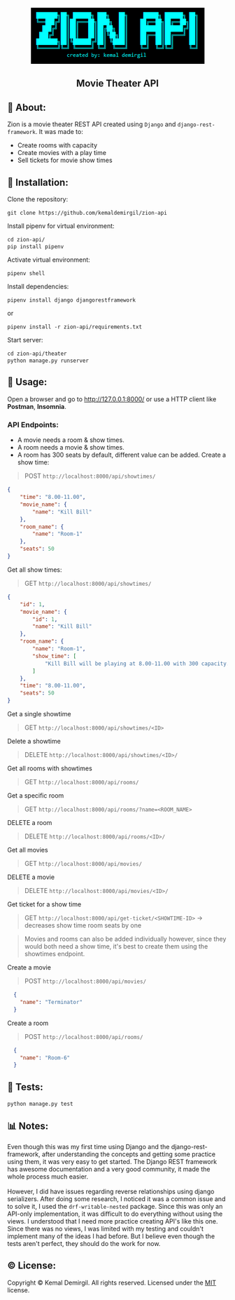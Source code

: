 <p align = "center"> <img src="./assets/zion-api.PNG"/> </p>

<h2 align = "center">Movie Theater API</h2>

## 💠 About:
Zion is a movie theater REST API created using `Django` and `django-rest-framework`.
It was made to:
- Create rooms with capacity
- Create movies with a play time
- Sell tickets for movie show times

## 🔧 Installation:
Clone the repository:
```
git clone https://github.com/kemaldemirgil/zion-api
```
Install pipenv for virtual environment:
```
cd zion-api/
pip install pipenv
```
Activate virtual environment:
```
pipenv shell
```
Install dependencies:
```
pipenv install django djangorestframework
```
or
```
pipenv install -r zion-api/requirements.txt
```
Start server:
```
cd zion-api/theater
python manage.py runserver
```

## 📜 Usage:
Open a browser and go to http://127.0.0.1:8000/ or use a HTTP client like **Postman**, **Insomnia**.
### API Endpoints:
- A movie needs a room & show times.
- A room needs a movie & show times.
- A room has 300 seats by default, different value can be added.
Create a show time:
> POST `http://localhost:8000/api/showtimes/`
```json
{
    "time": "8.00-11.00",
    "movie_name": {
        "name": "Kill Bill"
    },
    "room_name": {
        "name": "Room-1"
    },
    "seats": 50
}
```
Get all show times:
> GET `http://localhost:8000/api/showtimes/`
```json
{
    "id": 1,
    "movie_name": {
        "id": 1,
        "name": "Kill Bill"
    },
    "room_name": {
        "name": "Room-1",
        "show_time": [
            "Kill Bill will be playing at 8.00-11.00 with 300 capacity."
        ]
    },
    "time": "8.00-11.00",
    "seats": 50
}
```
Get a single showtime
> GET `http://localhost:8000/api/showtimes/<ID>`

Delete a showtime
> DELETE `http://localhost:8000/api/showtimes/<ID>/`

Get all rooms with showtimes
> GET `http://localhost:8000/api/rooms/`

Get a specific room
> GET `http://localhost:8000/api/rooms/?name=<ROOM_NAME>`

DELETE a room
> DELETE `http://localhost:8000/api/rooms/<ID>/`

Get all movies
> GET `http://localhost:8000/api/movies/`

DELETE a movie
> DELETE `http://localhost:8000/api/movies/<ID>/`

Get ticket for a show time
> GET `http://localhost:8000/api/get-ticket/<SHOWTIME-ID>` -> decreases show time room seats by one
  
> Movies and rooms can also be added individually however, since they would both need a show time, it's best to create them using the showtimes endpoint.

Create a movie
> POST `http://localhost:8000/api/movies/`
```json
  {
    "name": "Terminator"
  }
``` 
Create a room
> POST `http://localhost:8000/api/rooms/`
```json
  {
    "name": "Room-6"
  }
``` 

## 🧪 Tests:
```
python manage.py test
```

## 📊 Notes:
Even though this was my first time using Django and the django-rest-framework, after understanding the concepts and getting some practice using them, it was very easy to get started. The Django REST framework has awesome documentation and a very good community, it made the whole process much easier. \
\
However, I did have issues regarding reverse relationships using django serializers. After doing some research, I noticed it was a common issue and to solve it, I used the `drf-writable-nested` package. Since this was only an API-only implementation, it was difficult to do everything without using the views. I understood that I need more practice creating API's like this one. \
Since there was no views, I was limited with my testing and couldn't implement many of the ideas I had before. But I believe even though the tests aren't perfect, they should do the work for now.

## ©️ License:

Copyright © Kemal Demirgil. All rights reserved.
Licensed under the [MIT](https://github.com/kemaldemirgil/zion-api/blob/main/LICENSE) license.
